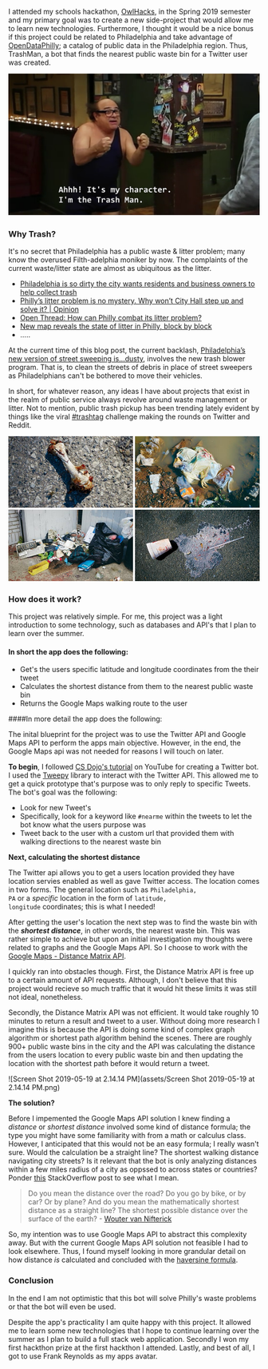 I attended my schools hackathon, [OwlHacks](https://owlhacks.com/), in the Spring 2019 semester and my primary goal was to create a new side-project that would allow me to learn new technologies. Furthermore, I thought it would be a nice bonus if this project could be related to Philadelphia and take advantage of [OpenDataPhilly](https://www.opendataphilly.org/); a catalog of public data in the Philadelphia region. Thus, TrashMan, a bot that finds the nearest public waste bin for a Twitter user was created.



![WavdxuN](assets/WavdxuN.png)



### Why Trash?

It's no secret that Philadelphia has a public waste & litter problem; many know the overused Filth-adelphia moniker by now. The complaints of the current waste/litter state are almost as ubiquitous as the litter.

- [Philadelphia is so dirty the city wants residents and business owners to help collect trash](https://www.philly.com/philly/news/pennsylvania/philadelphia/litter-philadelphia-trash-streets-department-recycle-20181019.html)
- [Philly’s litter problem is no mystery. Why won’t City Hall step up and solve it? | Opinion](https://www.philly.com/philly/opinion/commentary/litter-street-sweeping-philadelphia-neighborhood-clean-up-20181005.html)
- [Open Thread: How can Philly combat its litter problem?](https://philly.curbed.com/2018/10/25/18024402/open-thread-philly-trash-litter-waste)
- [New map reveals the state of litter in Philly, block by block](https://philly.curbed.com/2018/2/15/17012334/philadelphia-litter-trash-index-map)
- …..

At the current time of this blog post, the current backlash, [Philadelphia’s new version of street sweeping is…dusty](https://billypenn.com/2019/04/17/philadelphias-new-version-of-street-sweeping-is-dusty/), involves the new trash blower program. That is, to clean the streets of debris in place of street sweepers as Philadelphians can't be bothered to move their vehicles. 

In short, for whatever reason, any ideas I have about projects that exist in the realm of public service always revolve around waste management or litter. Not to mention, public trash pickup has been trending lately evident by things like the viral [#trashtag](https://www.forbes.com/sites/trevornace/2019/03/12/trashtag-challenge-goes-viral-as-people-share-beforeafter-photos-of-their-cleanup/#22e64e3a95e8) challenge making the rounds on Twitter and Reddit.



![MO-trash-opener-mark-likosky-940x5401](assets/MO-trash-opener-mark-likosky-940x5401.jpg)



### How does it work?

This project was relatively simple. For me, this project was a light introduction to some technology, such as databases and API's that I plan to learn over the summer.

#### In short the app does the following:

- Get's the users specific latitude and longitude coordinates from the their tweet
- Calculates the shortest distance from them to the nearest public waste bin
- Returns the Google Maps walking route to the user

####In more detail the app does the following:

The inital blueprint for the project was to use the Twitter API and Google Maps API to perform the apps main objective. However, in the end, the Google Maps api was not needed for reasons I will touch on later.

**To begin**, I followed [CS Dojo's tutorial](https://www.youtube.com/watch?v=W0wWwglE1Vc&t=998s) on YouTube for creating a Twitter bot. I used the [Tweepy](https://www.tweepy.org/) library to interact with the Twitter API. This allowed me to get a quick prototype that's purpose was to only reply to specific Tweets. The bot's goal was the following:

- Look for new Tweet's
- Specifically, look for a keyword like <code>#nearme</code> within the tweets to let the bot know what the users purpose was
- Tweet back to the user with a custom url that provided them with walking directions to the nearest waste bin

**Next, calculating the shortest distance**

The Twitter api allows you to get a users location provided they have location servies enabled as well as gave Twitter access. The location comes in two forms. The general location such as <code>Philadelphia, PA</code> or a *specific* location in the form of <code>latitude, longitude</code> coordinates; this is what I needed!

After getting the user's location the next step was to find the waste bin with the ***shortest distance***, in other words, the nearest waste bin. This was rather simple to achieve but upon an initial investigation my thoughts were related to graphs and the Google Maps API. So I choose to work with the [Google Maps - Distance Matrix API](https://developers.google.com/maps/documentation/distance-matrix/start).

I quickly ran into obstacles though. First, the Distance Matrix API is free up to a certain amount of API requests. Although, I don't believe that this project would recieve so much traffic that it would hit these limits it was still not ideal, nonetheless.

Secondly, the Distance Matrix API was not efficient. It would take roughly 10 minutes to return a result and tweet to a user. Without doing more research I imagine this is because the API is doing some kind of complex graph algorithm or shortest path algorithm behind the scenes. There are roughly 900+ public waste bins in the city and the API was calculating the distance from the users location to every public waste bin and then updating the location with the shortest path before it would return a tweet.



![Screen Shot 2019-05-19 at 2.14.14 PM](assets/Screen Shot 2019-05-19 at 2.14.14 PM.png)



**The solution?**

Before I impemented the Google Maps API solution I knew finding a *distance* or *shortest distance* involved some kind of distance formula; the type you might have some familiarity with from a math or calculus class. However, I anticipated that this would not be an easy formula; I really wasn't sure. Would the calculation be a straight line? The shortest walking distance navigating city streets? Is it relevant that the bot is only analyzing distances within a few miles radius of a city as oppssed to across states or countries? Ponder [this](https://stackoverflow.com/questions/55092618/gps-is-the-haversine-formula-accurate-for-distance-between-two-nearby-gps-poin) StackOverflow post to see what I mean.

> Do you mean the distance over the road? Do you go by bike, or by car? Or by plane? And do you mean the mathematically shortest distance as a straight line? The shortest possible distance over the surface of the earth? - [Wouter van Nifterick](https://stackoverflow.com/users/38813/wouter-van-nifterick)



So, my intention was to use Google Maps API to abstract this complexity away. But with the current Google Maps API solution not feasible I had to look elsewhere. Thus, I found myself looking in more grandular detail on how distance *is* calculated and concluded with the [haversine formula](https://en.wikipedia.org/wiki/Haversine_formula).



### Conclusion

In the end I am not optimistic that this bot will solve Philly's waste problems or that the bot will even be used.

Despite the app's practicality I am quite happy with this project. It allowed me to learn some new technologies that I hope to continue learning over the summer as I plan to build a full stack web application. Secondly I won my first hackthon prize at the first hackthon I attended. Lastly, and best of all, I got to use Frank Reynolds as my apps avatar.
